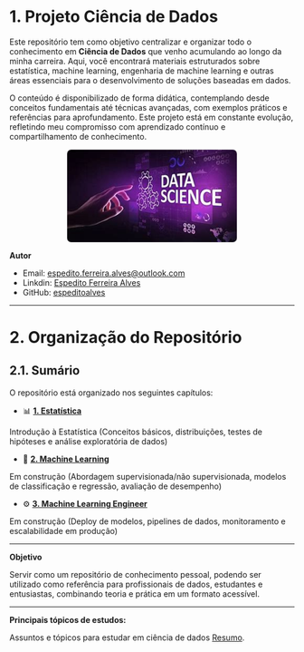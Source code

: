 # 1. Projeto Ciência de Dados

Este repositório tem como objetivo centralizar e organizar todo o conhecimento em **Ciência de Dados** que venho acumulando ao longo da minha carreira. Aqui, você encontrará materiais estruturados sobre estatística, machine learning, engenharia de machine learning e outras áreas essenciais para o desenvolvimento de soluções baseadas em dados.

O conteúdo é disponibilizado de forma didática, contemplando desde conceitos fundamentais até técnicas avançadas, com exemplos práticos e referências para aprofundamento. Este projeto está em constante evolução, refletindo meu compromisso com aprendizado contínuo e compartilhamento de conhecimento.

<img 
    src="./image/data_science.jpeg" 
    alt="Data Science" 
    title="Data Science"
    width="300" 
    style="border: 1px solid #ddd; border-radius: 8px; display: block; margin: 0 auto;"
/>

**Autor**

- Email: espedito.ferreira.alves@outlook.com
- Linkdin: [Espedito Ferreira Alves](https://www.linkedin.com/in/espedito-ferreira-alves/)
- GitHub: [espeditoalves](https://github.com/espeditoalves)

---

# 2. Organização do Repositório

## 2.1. Sumário
O repositório está organizado nos seguintes capítulos:

- 📊 [**1. Estatística**](./1_estatistica/Introducao_estatistica.md)

Introdução à Estatística (Conceitos básicos, distribuições, testes de hipóteses e análise exploratória de dados)

- 🤖 [**2. Machine Learning**](./2_machine_learning/Introducao_machine_learning.md)

Em construção (Abordagem supervisionada/não supervisionada, modelos de classificação e regressão, avaliação de desempenho)

- ⚙️ [**3. Machine Learning Engineer**]()

Em construção (Deploy de modelos, pipelines de dados, monitoramento e escalabilidade em produção)

---

**Objetivo**

Servir como um repositório de conhecimento pessoal, podendo ser utilizado como referência para profissionais de dados, estudantes e entusiastas, combinando teoria e prática em um formato acessível.



<!-- Isto é um comentário e não será exibido na renderização final do Markdown 

## Estrutura do Diretório
Os diretórios estão organizados da seguinte forma:
- `/datasets`: Conjuntos de dados para análise e machine learning.
- `/notebooks`: Notebooks Jupyter com tutoriais e exemplos práticos.
- `/scripts`: Scripts Python para processamento de dados e análises estatísticas.
- `/docs`: Documentação e guias de referência.
-->
---

**Principais tópicos de estudos:**

Assuntos e tópicos para estudar em ciência de dados [Resumo](./0_resumo/Resumo.md).